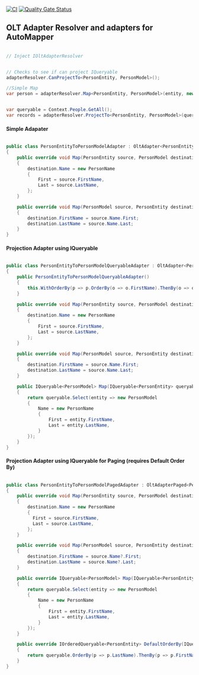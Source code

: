 [![CI](https://github.com/OuterlimitsTech/olt-dotnet-dataadapter/actions/workflows/build.yml/badge.svg)](https://github.com/OuterlimitsTech/olt-dotnet-dataadapter/actions/workflows/build.yml) [![Quality Gate Status](https://sonarcloud.io/api/project_badges/measure?project=OuterlimitsTech_olt-dotnet-dataadapter&metric=alert_status)](https://sonarcloud.io/summary/new_code?id=OuterlimitsTech_olt-dotnet-dataadapter)

## OLT Adapter Resolver and adapters for AutoMapper

```csharp

// Inject IOltAdapterResolver 


// Checks to see if can project IQueryable
adapterResolver.CanProjectTo<PersonEntity, PersonModel>();  

//Simple Map
var person = adapterResolver.Map<PersonEntity, PersonModel>(entity, new PersonModel());


var queryable = Context.People.GetAll();
var records = adapterResolver.ProjectTo<PersonEntity, PersonModel>(queryable);

```

#### Simple Adapater

```csharp

public class PersonEntityToPersonModelAdapter : OltAdapter<PersonEntity, PersonModel>
{
	public override void Map(PersonEntity source, PersonModel destination)
	{
		destination.Name = new PersonName
		{
			First = source.FirstName,
			Last = source.LastName,
		};
	}

	public override void Map(PersonModel source, PersonEntity destination)
	{
		destination.FirstName = source.Name.First;
		destination.LastName = source.Name.Last;
	}
}

```


#### Projection Adapter using IQueryable

```csharp

public class PersonEntityToPersonModelQueryableAdapter : OltAdapter<PersonEntity, PersonModel>, IOltAdapterQueryable<PersonEntity, PersonModel>
{
	public PersonEntityToPersonModelQueryableAdapter()
	{
		this.WithOrderBy(p => p.OrderBy(o => o.FirstName).ThenBy(o => o.LastName));
	}

	public override void Map(PersonEntity source, PersonModel destination)
	{
		destination.Name = new PersonName
		{
			First = source.FirstName,
			Last = source.LastName,
		};
	}

	public override void Map(PersonModel source, PersonEntity destination)
	{
		destination.FirstName = source.Name.First;
		destination.LastName = source.Name.Last;
	}

	public IQueryable<PersonModel> Map(IQueryable<PersonEntity> queryable)
	{
		return queryable.Select(entity => new PersonModel
		{
			Name = new PersonName
			{
				First = entity.FirstName,
				Last = entity.LastName,
			}
		});
	}
}


```

#### Projection Adapter using IQueryable for Paging (requires Default Order By)

```csharp 

public class PersonEntityToPersonModelPagedAdapter : OltAdapterPaged<PersonEntity, PersonModel>
{
	public override void Map(PersonEntity source, PersonModel destination)
	{
		destination.Name = new PersonName
		{
		  First = source.FirstName,
		  Last = source.LastName,
		};
	}

	public override void Map(PersonModel source, PersonEntity destination)
	{
		destination.FirstName = source.Name?.First;
	    destination.LastName = source.Name?.Last;
	}

	public override IQueryable<PersonModel> Map(IQueryable<PersonEntity> queryable)
	{
		return queryable.Select(entity => new PersonModel
		{
			Name = new PersonName
			{
				First = entity.FirstName,
				Last = entity.LastName,
			}
		});
	}

	public override IOrderedQueryable<PersonEntity> DefaultOrderBy(IQueryable<PersonEntity> queryable)
	{
		return queryable.OrderBy(p => p.LastName).ThenBy(p => p.FirstName);
	}
}

```

